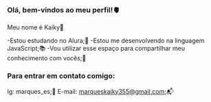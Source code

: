 ### Olá, bem-vindos ao meu perfil!🫀

Meu nome é Kaiky🌟

  -Estou estudando no Alura;💙
  -Estou me desenvolvendo na linguagem JavaScript;📚
  -Vou utilizar esse espaço para compartilhar meu conhecimento com vocês;🫰

### Para entrar em contato comigo:
  Ig: marques_es;🧃
  E-mail: marqueskaiky355@gmail.com;📬

